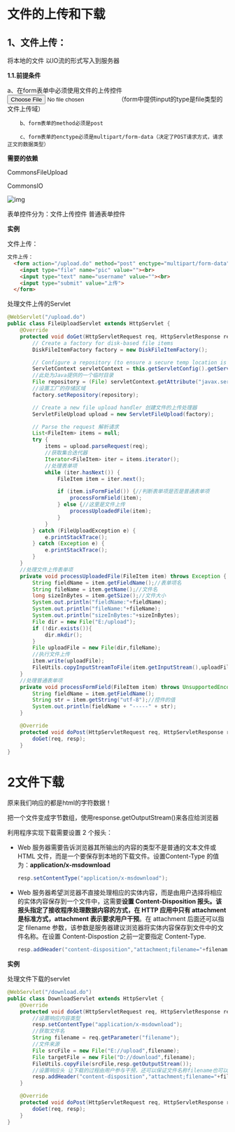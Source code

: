 # 文件的上传和下载

## 1、文件上传：

将本地的文件 以IO流的形式写入到服务器

**1.1.前提条件**

​		a、在form表单中必须使用文件的上传控件<input type="file"/>（form中提供input的type是file类型的文件上传域）

 		b、form表单的method必须是post

 		c、form表单的enctype必须是multipart/form-data（决定了POST请求方式，请求正文的数据类型）

**需要的依赖**

CommonsFileUpload  

CommonsIO

![img](E:\YouDaoYun\m15234512314@163.com\8ead84c42dfb4a52bfd14634f4d2358c\clipboard.png)

表单控件分为：文件上传控件  普通表单控件

**实例**

文件上传：

```html
文件上传：
  <form action="/upload.do" method="post" enctype="multipart/form-data">
    <input type="file" name="pic" value=""><br>
    <input type="text" name="username" value=""><br>
    <input type="submit" value="上传">
  </form>
```

处理文件上传的Servlet

```java
@WebServlet("/upload.do")
public class FileUploadServlet extends HttpServlet {
    @Override
    protected void doGet(HttpServletRequest req, HttpServletResponse resp) throws ServletException, IOException {
        // Create a factory for disk-based file items
        DiskFileItemFactory factory = new DiskFileItemFactory();

        // Configure a repository (to ensure a secure temp location is used)
        ServletContext servletContext = this.getServletConfig().getServletContext();
        //此处为Java提供的一个临时目录
        File repository = (File) servletContext.getAttribute("javax.servlet.context.tempdir");
        //设置工厂的存储区域
        factory.setRepository(repository);

        // Create a new file upload handler 创建文件的上传处理器
        ServletFileUpload upload = new ServletFileUpload(factory);

        // Parse the request 解析请求
        List<FileItem> items = null;
        try {
            items = upload.parseRequest(req);
            //获取集合迭代器
            Iterator<FileItem> iter = items.iterator();
            //处理表单项
            while (iter.hasNext()) {
                FileItem item = iter.next();

                if (item.isFormField()) {//判断表单项是否是普通表单项
                    processFormField(item);
                } else {//这里是文件上传
                    processUploadedFile(item);
                }
            }
        } catch (FileUploadException e) {
            e.printStackTrace();
        } catch (Exception e) {
            e.printStackTrace();
        }
    }
    //处理文件上传表单项
    private void processUploadedFile(FileItem item) throws Exception {
        String fieldName = item.getFieldName();//表单项名
        String fileName = item.getName();//文件名
        long sizeInBytes = item.getSize();//文件大小
        System.out.println("fieldName:"+fieldName);
        System.out.println("fileName:"+fileName);
        System.out.println("sizeInBytes:"+sizeInBytes);
        File dir = new File("E:/upload");
        if (!dir.exists()){
            dir.mkdir();
        }
        File uploadFile = new File(dir,fileName);
        //执行文件上传
        item.write(uploadFile);
        FileUtils.copyInputStreamToFile(item.getInputStream(),uploadFile);
    }
    //处理普通表单项
    private void processFormField(FileItem item) throws UnsupportedEncodingException {
        String fieldName = item.getFieldName();
        String str = item.getString("utf-8");//控件的值
        System.out.println(fieldName + "-----" + str);
    }

    @Override
    protected void doPost(HttpServletRequest req, HttpServletResponse resp) throws ServletException, IOException {
        doGet(req, resp);
    }
}
```



# 2文件下载

原来我们响应的都是html的字符数据！

把一个文件变成字节数组，使用response.getOutputStream()来各应给浏览器

利用程序实现下载需要设置 2 个报头：

- Web 服务器需要告诉浏览器其所输出的内容的类型不是普通的文本文件或 HTML 文件，而是一个要保存到本地的下载文件。设置Content-Type 的值为：**application/x-msdownload**

  ```java
  resp.setContentType("application/x-msdownload");
  ```

- Web 服务器希望浏览器不直接处理相应的实体内容，而是由用户选择将相应的实体内容保存到一个文件中，这需要**设置 Content-Disposition 报头。该报头指定了接收程序处理数据内容的方式，在 HTTP 应用中只有 attachment 是标准方式，attachment 表示要求用户干预**。在 attachment 后面还可以指定 filename 参数，该参数是服务器建议浏览器将实体内容保存到文件中的文件名称。在设置 Content-Dispostion 之前一定要指定 Content-Type.

  ```java
  resp.addHeader("content-disposition","attachment;filename="+filename);
  ```

**实例**

处理文件下载的servlet

```java
@WebServlet("/download.do")
public class DownloadServlet extends HttpServlet {
    @Override
    protected void doGet(HttpServletRequest req, HttpServletResponse resp) throws ServletException, IOException {
        //设置响应内容类型
        resp.setContentType("application/x-msdownload");
        //获取文件名
        String filename = req.getParameter("filename");
        //文件来源
        File srcFile = new File("E://upload",filename);
        File targetFile = new File("D://download",filename);
        FileUtils.copyFile(srcFile,resp.getOutputStream());
        //设置响应头 让下载的过程由用户参与干预，还可以保证文件名称filename也可以自己去设置
        resp.addHeader("content-disposition","attachment;filename="+filename);
    }

    @Override
    protected void doPost(HttpServletRequest req, HttpServletResponse resp) throws ServletException, IOException {
        doGet(req, resp);
    }
}
```

